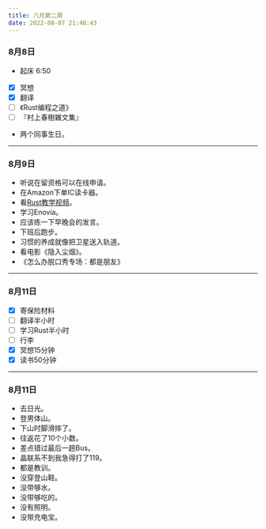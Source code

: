 ```yaml
---
title: 八月第二周
date: 2022-08-07 21:48:43
---
```

### 8月8日
- 起床 6:50
- [x] 冥想
- [x] 翻译
- [ ] 《Rust编程之道》
- [ ] 『村上春樹雑文集』
- 两个同事生日。

---

### 8月9日
- 听说在留资格可以在线申请。
- 在Amazon下单IC读卡器。
- 看[Rust教学视频](https://www.freecodecamp.org/news/rust-in-replit/)。
- 学习Enovia。
- 应该练一下早晚会的发言。
- 下班后跑步。
- 习惯的养成就像把卫星送入轨道。
- 看电影《隐入尘烟》。
- 《怎么办脱口秀专场：都是朋友》


---

### 8月11日
- [x] 寄保险材料
- [ ] 翻译半小时
- [ ] 学习Rust半小时
- [ ] 行李
- [x] 冥想15分钟
- [x] 读书50分钟

---

### 8月11日
- 去日光。
- 登男体山。
- 下山时脚滑摔了。
- 往返花了10个小数。
- 差点错过最后一趟Bus。
- 晶联系不到我急得打了119。
- 都是教训。
- 没穿登山鞋。
- 没带够水。
- 没带够吃的。
- 没有照明。
- 没带充电宝。
